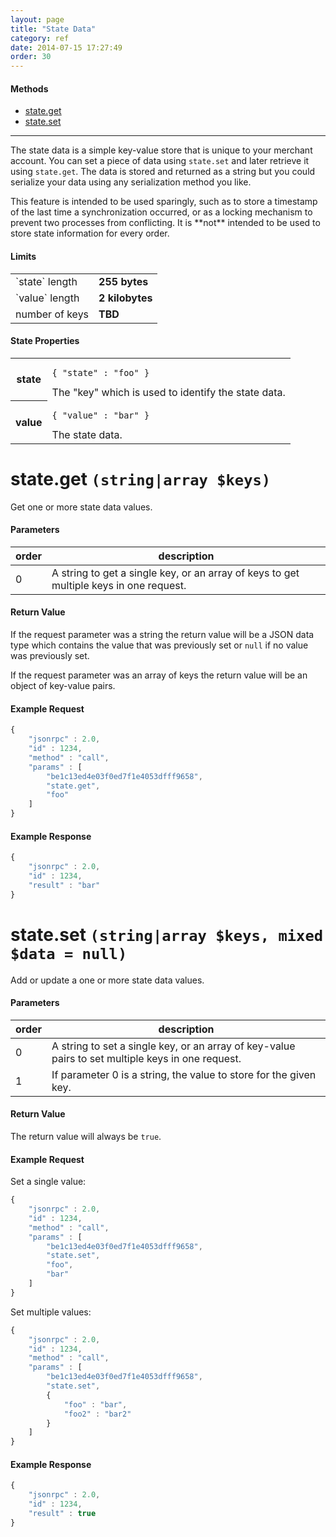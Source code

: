 ```yaml
---
layout: page
title: "State Data"
category: ref
date: 2014-07-15 17:27:49
order: 30
---
```


#### Methods

 * [state.get](#state_get)
 * [state.set](#state_set)

----

The state data is a simple key-value store that is unique to your merchant account. You can set a piece
of data using `state.set` and later retrieve it using `state.get`. The data is stored and
returned as a string but you could serialize your data using any serialization method you like.

<p class="text-warning">
This feature is intended to be used sparingly, such as to store a timestamp of the last time a synchronization
occurred, or as a locking mechanism to prevent two processes from conflicting. It is **not** intended to be
used to store state information for every order.
</p>

#### Limits

<div class="row-fluid"><div class="span4">
<table class="table"><tbody>
<tr>
<td>`state` length</td>
<td><strong>255 bytes</strong></td>
</tr>
<tr>
<td>`value` length</td>
<td><strong>2 kilobytes</strong></td>
</tr>
<tr>
<td>number of keys</td>
<td><strong>TBD</strong></td>
</tr>
</tbody></table>
</div></div>

#### State Properties

<table class="table-striped">
<tr>
<th>state</th>
<td>
	<pre><code>{ "state" : "foo" }</code></pre>
	The "key" which is used to identify the state data.
</td>	
</tr>
<tr>
<th>value</th>
<td>
	<pre><code>{ "value" : "bar" }</code></pre>
	The state data.
</td>
</tr>
</table>


<h1 id="state_get">
    state.get
    <code>(string|array $keys)</code>
</h1>

Get one or more state data values.

#### Parameters

| order | description |
| ---- | ---- |
| 0 | A string to get a single key, or an array of keys to get multiple keys in one request. |

#### Return Value

If the request parameter was a string the return value will be a JSON data type which contains the value
that was previously set or `null` if no value was previously set.

If the request parameter was an array of keys the return value will be an object of key-value pairs.

#### Example Request

```javascript
{
    "jsonrpc" : 2.0,
    "id" : 1234,
    "method" : "call",
    "params" : [
        "be1c13ed4e03f0ed7f1e4053dfff9658",
        "state.get",
        "foo"
    ]
}
```

#### Example Response

```javascript
{
    "jsonrpc" : 2.0,
    "id" : 1234,
    "result" : "bar"
}
```


<h1 id="state_set">
    state.set
    <code>(string|array $keys, mixed $data = null)</code>
</h1>

Add or update a one or more state data values.

#### Parameters

| order | description |
| ---- | ---- |
| 0 | A string to set a single key, or an array of key-value pairs to set multiple keys in one request. |
| 1 | If parameter 0 is a string, the value to store for the given key. |

#### Return Value

The return value will always be `true`.

#### Example Request

Set a single value:

```javascript
{
    "jsonrpc" : 2.0,
    "id" : 1234,
    "method" : "call",
    "params" : [
        "be1c13ed4e03f0ed7f1e4053dfff9658",
        "state.set",
        "foo",
        "bar"
    ]
}
```

Set multiple values:

```javascript
{
    "jsonrpc" : 2.0,
    "id" : 1234,
    "method" : "call",
    "params" : [
        "be1c13ed4e03f0ed7f1e4053dfff9658",
        "state.set",
        {
            "foo" : "bar",
            "foo2" : "bar2"
        }
    ]
}
```

#### Example Response

```javascript
{
    "jsonrpc" : 2.0,
    "id" : 1234,
    "result" : true
}
```
